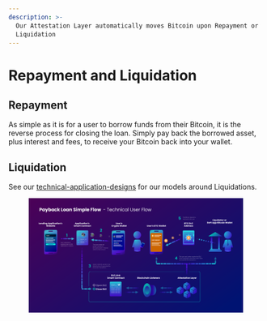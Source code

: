 ```yaml
---
description: >-
  Our Attestation Layer automatically moves Bitcoin upon Repayment or
  Liquidation
---
```


# Repayment and Liquidation

## Repayment

As simple as it is for a user to borrow funds from their Bitcoin, it is the reverse process for closing the loan. Simply pay back the borrowed asset, plus interest and fees, to receive your Bitcoin back into your wallet.

## Liquidation

See our [technical-application-designs](technical-application-designs/ "mention") for our models around Liquidations.

<figure><img src="../.gitbook/assets/DLC.Link_PaybackLoanSimple_TechnicalFlow (2).png" alt=""><figcaption></figcaption></figure>

##



